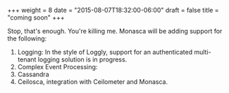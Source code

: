 +++
weight = 8
date = "2015-08-07T18:32:00-06:00"
draft = false
title = "coming soon"
+++

Stop, that's enough. You're killing me. Monasca will be adding support for the following: <!--more-->

1. Logging: In the style of Loggly, support for an authenticated multi-tenant logging solution is in progress.
2. Complex Event Processing: 
3. Cassandra 
4. Ceilosca, integration with Ceilometer and Monasca.
